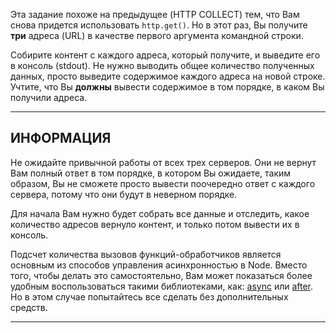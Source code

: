 Эта задание похоже на предыдущее (HTTP COLLECT) тем, что Вам снова придется использовать `http.get()`. Но в этот раз, Вы получите **три** адреса (URL) в качестве первого аргумента командной строки.

Собирите контент с каждого адреса, который получите, и выведите его в консоль (stdout). Не нужно выводить общее количество полученных данных, просто выведите содержимое каждого адреса на новой строке. Учтите, что Вы **должны** вывести содержимое в том порядке, в каком Вы получили адреса.


----------------------------------------------------------------------
## ИНФОРМАЦИЯ

Не ожидайте привычной работы от всех трех серверов. Они не вернут Вам полный ответ в том порядке, в котором Вы ожидаете, таким образом, Вы не сможете просто вывести поочередно ответ с каждого сервера, потому что они будут в неверном порядке.

Для начала Вам нужно будет собрать все данные и отследить, какое количество адресов вернуло контент, и только потом вывести их в консоль.

Подсчет количества вызовов функций-обработчиков является основным из способов управления асинхронностью в Node. Вместо того, чтобы делать это самостоятельно, Вам может показаться более удобным воспользоваться такими библиотеками, как: [async](http://npm.im/async) или [after](http://npm.im/after). Но в этом случае попытайтесь все сделать без дополнительных средств.

----------------------------------------------------------------------
